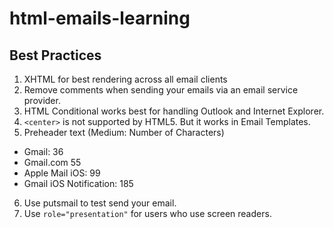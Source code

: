 # html-emails-learning

## Best Practices
1. XHTML for best rendering across all email clients
2. Remove comments when sending your emails via an email service provider.
3. HTML Conditional works best for handling Outlook and Internet Explorer.
4. ```<center>``` is not supported by HTML5. But it works in Email Templates.
5. Preheader text (Medium: Number of Characters)
 - Gmail: 36
 - Gmail.com 55
 - Apple Mail iOS: 99
 - Gmail iOS Notification: 185
6. Use putsmail to test send your email.
7. Use ```role="presentation"``` for users who use screen readers.